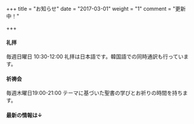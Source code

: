 ﻿+++
title = "お知らせ"
date = "2017-03-01"
weight = "1"
comment = "更新中！"

+++

#### 礼拝
毎週日曜日 10:30-12:00
礼拝は日本語です。韓国語での同時通訳も行っています。
#### 祈祷会
毎週木曜日19:00-21:00
テーマに基づいた聖書の学びとお祈りの時間を持ちます。

#### 最新の情報は↓



<a href="https://twitter.com/hitachi_hikari" class="twitter-follow-button" data-show-count="false"></a>
<script async src="//platform.twitter.com/widgets.js" charset="utf-8"></script>

<a class="twitter-timeline" href="https://twitter.com/hitachi_hikari"></a>
<script async src="//platform.twitter.com/widgets.js" charset="utf-8"></script>



